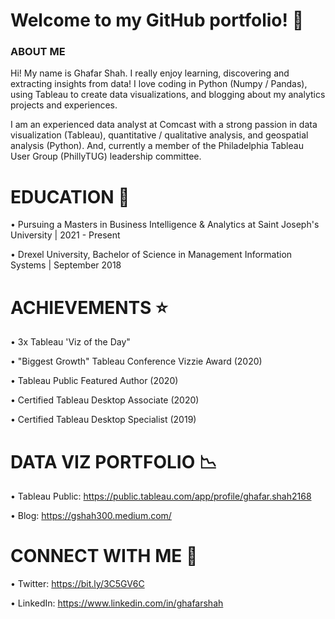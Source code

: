  # Welcome to my GitHub portfolio! :wave:

### ABOUT ME

Hi! My name is Ghafar Shah. I really enjoy learning, discovering and extracting insights from data! I love coding in Python (Numpy / Pandas), using Tableau to create data visualizations, and blogging about my analytics projects and experiences.

I am an experienced data analyst at Comcast with a strong passion in data visualization (Tableau), quantitative / qualitative analysis, and geospatial analysis (Python). And, currently a member of the Philadelphia Tableau User Group (PhillyTUG) leadership committee.

# EDUCATION 🏫

• Pursuing a Masters in Business Intelligence & Analytics at Saint Joseph's University | 2021 - Present

• Drexel University, Bachelor of Science in Management Information Systems | September 2018

# ACHIEVEMENTS ⭐

• 3x Tableau 'Viz of the Day"

• "Biggest Growth" Tableau Conference Vizzie Award (2020)

• Tableau Public Featured Author (2020)

• Certified Tableau Desktop Associate (2020)

• Certified Tableau Desktop Specialist (2019)

# DATA VIZ PORTFOLIO 📉

• Tableau Public: https://public.tableau.com/app/profile/ghafar.shah2168

• Blog: https://gshah300.medium.com/

# CONNECT WITH ME 🤝

• Twitter: https://bit.ly/3C5GV6C

• LinkedIn: https://www.linkedin.com/in/ghafarshah





